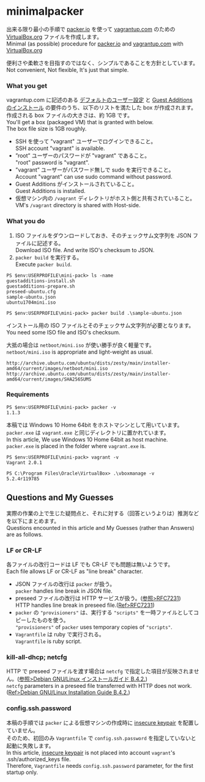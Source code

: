 # minimalpacker
出来る限り最小の手順で [packer.io](https://www.packer.io) を使って [vagrantup.com](https://www.vagrantup.com) のための [VirtualBox.org](https://www.virtualbox.org) ファイルを作成します。  
Minimal (as possible) procedure for [packer.io](https://www.packer.io) and [vagrantup.com](https://www.vagrantup.com) with [VirtualBox.org](https://www.virtualbox.org)

便利さや柔軟さを目指すのではなく、シンプルであることを方針としています。  
Not convenient, Not flexible, It's just that simple.

### What you get
vagrantup.com に記述のある [デフォルトのユーザー設定](https://www.vagrantup.com/docs/boxes/base.html#default-user-settings) と [Guest Additions のインストール](https://www.vagrantup.com/docs/virtualbox/boxes.html#virtualbox-guest-additions) の要件のうち、以下のリストを満たした box が作成されます。  
作成される box ファイルの大きさは、約 1GB です。  
You'll get a box (packaged VM) that is granted with below.  
The box file size is 1GB roughly.

- SSH を使って "vagrant" ユーザーでログインできること。  
  SSH account "vagrant" is available.
- ”root” ユーザーのパスワードが "vagrant" であること。  
  "root" password is "vagrant".
- ”vagrant” ユーザーがパスワード無しで sudo を実行できること。  
  Account "vagrant" can use sudo command without password.
- Guest Additions がインストールされていること。  
  Guest Additions is installed.
- 仮想マシン内の `/vagrant` ディレクトリがホスト側と共有されていること。  
  VM's `/vagrant` directory is shared with Host-side.

### What you do
1. ISO ファイルをダウンロードしておき、そのチェックサム文字列を JSON ファイルに記述する。  
   Download ISO file. And write ISO's checksum to JSON.
2. `packer build` を実行する。  
   Execute `packer build`.

```
PS $env:USERPROFILE\mini-pack> ls -name
guestadditions-install.sh
guestadditions-prepare.sh
preseed-ubuntu.cfg
sample-ubuntu.json
ubuntu1704mini.iso

PS $env:USERPROFILE\mini-pack> packer build .\sample-ubuntu.json
```

インストール用の ISO ファイルとそのチェックサム文字列が必要となります。  
You need some ISO file and ISO's checksum.

大抵の場合は `netboot/mini.iso` が使い勝手が良く軽量です。  
`netboot/mini.iso` is appropriate and light-weight as usual.

```
http://archive.ubuntu.com/ubuntu/dists/zesty/main/installer-amd64/current/images/netboot/mini.iso
http://archive.ubuntu.com/ubuntu/dists/zesty/main/installer-amd64/current/images/SHA256SUMS
```

### Requirements
```
PS $env:USERPROFILE\mini-pack> packer -v
1.1.3
```

本稿では Windows 10 Home 64bit をホストマシンとして用いています。  
`packer.exe` は `vagrant.exe` と同じディレクトリに置かれています。  
In this article, We use Windows 10 Home 64bit as host machine.  
`packer.exe` is placed in the folder where `vagrant.exe` is.

```
PS $env:USERPROFILE\mini-pack> vagrant -v
Vagrant 2.0.1
```

```
PS C:\Program Files\Oracle\VirtualBox> .\vboxmanage -v
5.2.4r119785
```

## Questions and My Guesses
実際の作業の上で生じた疑問点と、それに対する（回答というよりは）推測などを以下にまとめます。  
Questions encounted in this article and My Guesses (rather than Answers) are as follows.

### LF or CR-LF
各ファイルの改行コードは LF でも CR-LF でも問題は無いようです。  
Each file allows LF or CR-LF as "line break" character.

- JSON ファイルの改行は `packer` が扱う。  
  `packer` handles line break in JSON file.
- preseed ファイルの改行は HTTP サービスが扱う。([参照>RFC7231](https://tools.ietf.org/html/rfc7231#section-3.1.1.3))  
  HTTP handles line break in preseed file.([Ref>RFC7231](https://tools.ietf.org/html/rfc7231#section-3.1.1.3))
- `packer` の `"provisioners"` は、実行する `"scripts"` を一時ファイルとしてコピーしたものを使う。  
  `"provisioners"` of `packer` uses temporary copies of `"scripts"`.
- `Vagrantfile` は ruby で実行される。  
  `Vagrantfile` is ruby script.

### kill-all-dhcp; netcfg
HTTP で preseed ファイルを渡す場合は `netcfg` で指定した項目が反映されません。([参照>Debian GNU/Linux インストールガイド B.4.2.](https://www.debian.org/releases/stable/amd64/apbs04.html))  
`netcfg` parameters in a preseed file transferred with HTTP does not work.([Ref>Debian GNU/Linux Installation Guide B.4.2.](https://www.debian.org/releases/stable/amd64/apbs04.html))

### config.ssh.password
本稿の手順では `packer` による仮想マシンの作成時に [insecure keypair](https://www.vagrantup.com/docs/boxes/base.html#quot-vagrant-quot-user) を配置していません。  
そのため、初回のみ `Vagrantfile` で `config.ssh.password` を指定していないと起動に失敗します。  
In this article, [insecure keypair](https://www.vagrantup.com/docs/boxes/base.html#quot-vagrant-quot-user) is not placed into account `vagrant`'s .ssh/authorized_keys file.  
Therefore, `Vagrantfile` needs `config.ssh.password` parameter, for the first startup only.
